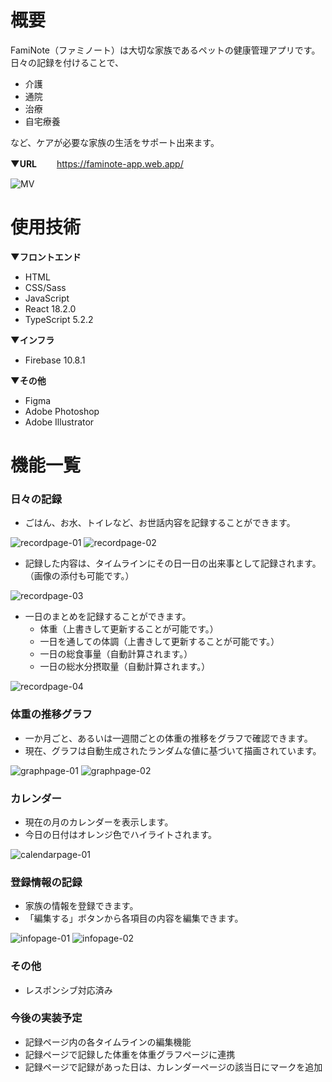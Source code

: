 # 概要
FamiNote（ファミノート）は大切な家族であるペットの健康管理アプリです。  
日々の記録を付けることで、  
- 介護  
- 通院  
- 治療  
- 自宅療養

など、ケアが必要な家族の生活をサポート出来ます。


**▼URL**　　
https://faminote-app.web.app/


![MV](./github_img/fv_wide.png)

# 使用技術
**▼フロントエンド**
- HTML
- CSS/Sass
- JavaScript
- React 18.2.0
- TypeScript 5.2.2


**▼インフラ**
- Firebase 10.8.1


**▼その他**
- Figma
- Adobe Photoshop
- Adobe Illustrator


# 機能一覧
### 日々の記録
- ごはん、お水、トイレなど、お世話内容を記録することができます。

![recordpage-01](./github_img/recordpage-01.png)
![recordpage-02](./github_img/recordpage-02.png)


- 記録した内容は、タイムラインにその日一日の出来事として記録されます。（画像の添付も可能です。）

![recordpage-03](./github_img/recordpage-03.png)

- 一日のまとめを記録することができます。
  - 体重（上書きして更新することが可能です。）
  - 一日を通しての体調（上書きして更新することが可能です。）
  - 一日の総食事量（自動計算されます。）
  - 一日の総水分摂取量（自動計算されます。）

![recordpage-04](./github_img/recordpage-04.png)


### 体重の推移グラフ
- 一か月ごと、あるいは一週間ごとの体重の推移をグラフで確認できます。
- 現在、グラフは自動生成されたランダムな値に基づいて描画されています。

![graphpage-01](./github_img/graphpage-01.png)
![graphpage-02](./github_img/graphpage-02.png)


### カレンダー
- 現在の月のカレンダーを表示します。
- 今日の日付はオレンジ色でハイライトされます。

![calendarpage-01](./github_img/calendarpage-01.png)

### 登録情報の記録
- 家族の情報を登録できます。
- 「編集する」ボタンから各項目の内容を編集できます。

![infopage-01](./github_img/infopage-01.png)
![infopage-02](./github_img/infopage-02.png)

### その他
- レスポンシブ対応済み

### 今後の実装予定
- 記録ページ内の各タイムラインの編集機能
- 記録ページで記録した体重を体重グラフページに連携
- 記録ページで記録があった日は、カレンダーページの該当日にマークを追加

